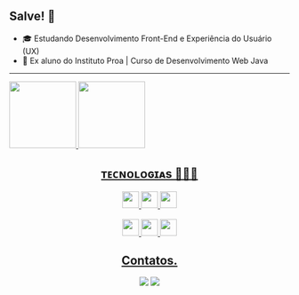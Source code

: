 ## Salve! 👋

- 🎓 Estudando Desenvolvimento Front-End e Experiência do Usuário (UX)
- 🚀 Ex aluno do Instituto Proa | Curso de Desenvolvimento Web Java

<hr>
<a href="https://github.com/MatheusPacco">
<img height="120em" src="https://github-readme-stats.vercel.app/api?username=matheuspacco&show_icons=true&theme=midnight-purple&include_all_commits=true&count_private=true"/>
<img height="120em" src="https://github-readme-stats.vercel.app/api/top-langs/?username=matheuspacco&layout=compact&langs_count=7&theme=midnight-purple"/>


<div>
 <h2 align="center">ᴛᴇᴄɴᴏʟᴏɢɪᴀs 👨🏻‍💻 </h2>
 <div align="center">
   <span>
    <img height="30px" src="https://img.shields.io/badge/HTML5-E34F26?style=for-the-badge&logo=html5&logoColor=white">
   </span>
  
   <span>
    <img height="30px" src="https://img.shields.io/badge/CSS3-1572B6?style=for-the-badge&logo=css3&logoColor=white"/>
   </span>
   
   <span>
    <img height="30px" src="https://img.shields.io/badge/Bootstrap-563D7C?style=for-the-badge&logo=bootstrap&logoColor=white"/>
   </span>
   <br> <br>
   <span>
    <img height="30px" src="https://img.shields.io/badge/JavaScript-F7DF1E?style=for-the-badge&logo=javascript&logoColor=black"/>
   </span>
   
   <span>
    <img height="30px" src="https://img.shields.io/badge/React-20232A?style=for-the-badge&logo=react&logoColor=61DAFB"/>
   </span>
  
   <span>
    <img height="30px" src="https://img.shields.io/badge/Java-ED8B00?style=for-the-badge&logo=java&logoColor=white"/>
   </span>
    
 </div>
</div>
  
<div align="center">
   <h2 align="center"> Contatos. </h2>
   <div align="center">
     
  <a href = "mailto:pedrohcosta.contato@gmail.com"><img src="https://img.shields.io/badge/-Gmail-%23333?style=for-the-badge&logo=gmail&logoColor=white" target="_blank"></a>
  <a href="https://www.linkedin.com/in/pedro-henrique-costa-b272b7216/" target="_blank"><img src="https://img.shields.io/badge/-LinkedIn-%230077B5?style=for-the-badge&logo=linkedin&logoColor=white" target="_blank"></a> 
     
   </div>
